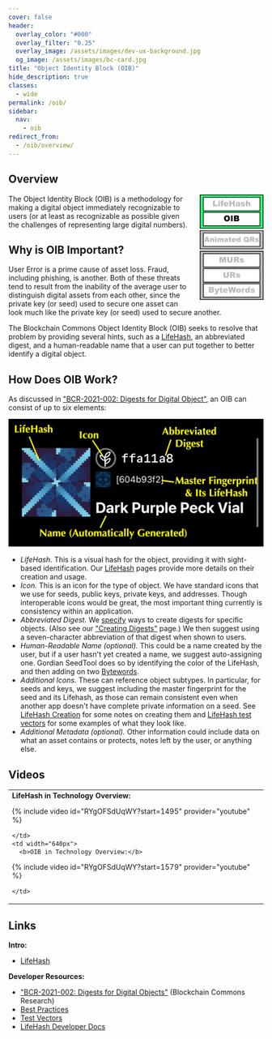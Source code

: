 ```yaml
---
cover: false
header:
  overlay_color: "#000"
  overlay_filter: "0.25"
  overlay_image: /assets/images/dev-ux-background.jpg
  og_image: /assets/images/bc-card.jpg
title: "Object Identity Block (OIB)"
hide_description: true
classes:
  - wide
permalink: /oib/
sidebar:
  nav:
    - oib
redirect_from:
  - /oib/overview/
---
```


## Overview

<a href="/ux-stack"><img src="/assets/images/bc-stack-ux-oib.png" width="25%" style="float: right; margin-left: 20px;"></a>

The Object Identity Block (OIB) is a methodology for making a digital object
immediately recognizable to users (or at least as recognizable as
possible given the challenges of representing large digital numbers).

## Why is OIB Important?

User Error is a prime cause of asset loss. Fraud, including phishing,
is another. Both of these threats tend to result from the inability of
the average user to distinguish digital assets from each other, since
the private key (or seed) used to secure one asset can look much like
the private key (or seed) used to secure another.

The Blockchain Commons Object Identity Block (OIB) seeks to resolve
that problem by providing several hints, such as a
[LifeHash](/lifehash/), an abbreviated digest, and a human-readable
name that a user can put together to better identify a digital object.

## How Does OIB Work?

As discussed in ["BCR-2021-002: Digests for Digital
Object"](https://github.com/BlockchainCommons/Research/blob/master/papers/bcr-2021-002-digest.md#object-identity-block),
an OIB can consist of up to six elements:

![](/assets/images/oib/example.jpg)

* *LifeHash.* This is a visual hash for the object, providing it with
sight-based identification. Our [LifeHash](/lifehash/) pages provide
more details on their creation and usage.
* *Icon.* This is an icon for the type of object. We have standard
icons that we use for seeds, public keys, private keys, and
addresses. Though interoperable icons would be great, the most
important thing currently is consistency within an application.
* *Abbreviated Digest.* We
[specify](https://github.com/BlockchainCommons/Research/blob/master/papers/bcr-2021-002-digest.md#the-digest-source-specification)
ways to create digests for specific objects. (Also see our
["Creating Digests"](https://developer.blockchaincommons.com/lifehash/creation/)
page.) We then suggest using a seven-character abbreviation of that
digest when shown to users.
* *Human-Readable Name (optional).* This could be a name created by
the user, but if a user hasn't yet created a name, we suggest
auto-assigning one. Gordian SeedTool does so by identifying the color
of the LifeHash, and then adding on two [Bytewords](/bytewords).
* *Additional Icons.* These can reference object subtypes. In
particular, for seeds and keys, we suggest including the master
fingerprint for the seed and its Lifehash, as those can remain
consistent even when another app doesn't have complete private
information on a seed. See [LifeHash Creation](/lifehash/creation/)
for some notes on creating them and
[LifeHash test vectors](/lifehash/vectors/) for some examples of what they
look like.
* *Additional Metadata (optional).* Other information could include
data on what an asset contains or protects, notes left by the user, or
anything else.

## Videos

<table width="100%">
  <tr>
    <td width="640px">
      <b>LifeHash in Technology Overview:</b>

{% include video id="RYgOFSdUqWY?start=1495" provider="youtube" %}

    </td>
    <td width="640px">
      <b>OIB in Technology Overview:</b>

{% include video id="RYgOFSdUqWY?start=1579" provider="youtube" %}

    </td>
  </tr>
</table>

## Links

**Intro:**

* [LifeHash](/lifehash/)

**Developer Resources:**

* ["BCR-2021-002: Digests for Digital Objects"](https://github.com/BlockchainCommons/Research/blob/master/papers/bcr-2021-002-digest.md) (Blockchain Commons Research)
* [Best Practices](/oib/best-practices/)
* [Test Vectors](/oib/vectors)
* [LifeHash Developer Docs](/lifehash/)
